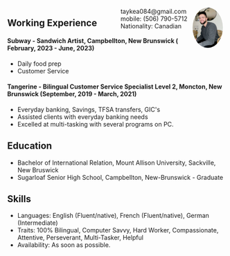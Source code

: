 <img style="float:right;border-radius:50%;width:70px;padding:6px" src="me.JPG" />

<span style="float:right;padding:6px">
    taykea084@gmail.com <br> mobile: (506) 790-5712 <br> Nationality: Canadian
</span>


## Working Experience

#### Subway - Sandwich Artist, Campbellton, New Brunswick ( February, 2023 - June, 2023)
* Daily food prep
* Customer Service

#### Tangerine - Bilingual Customer Service Specialist Level 2, Moncton, New Brunswick (September, 2019 - March, 2021)

* Everyday banking, Savings, TFSA transfers, GIC's
* Assisted clients with everyday banking needs
* Excelled at multi-tasking with several programs on PC.

## Education

* Bachelor of International Relation, Mount Allison University, Sackville, New Bruswick
* Sugarloaf Senior High School, Campbellton, New-Brunswick - Graduate

## Skills
* Languages: English (Fluent/native), French (Fluent/native), German (Intermediate)
* Traits: 100% Bilingual, Computer Savvy, Hard Worker, Compassionate, Attentive, Perseverant, Multi-Tasker, Helpful
* Availability: As soon as possible.
